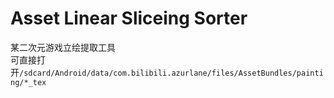 # Asset Linear Sliceing Sorter
某二次元游戏立绘提取工具  
可直接打开`/sdcard/Android/data/com.bilibili.azurlane/files/AssetBundles/painting/*_tex`

